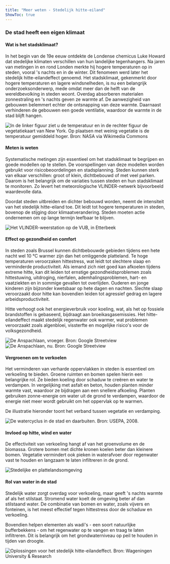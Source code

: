 ```yaml
---
title: "Meer weten - Stedelijk hitte-eiland"
ShowToc: true
---
```


### De stad heeft een eigen klimaat

#### Wat is het stadsklimaat?

In het begin van de 19e eeuw ontdekte de Londense chemicus Luke Howard dat stedelijke klimaten verschillen van hun landelijke tegenhangers. Na jaren van metingen in en rond Londen merkte hij hogere temperaturen op in steden, vooral 's nachts en in de winter. Dit fenomeen werd later het stedelijk hitte-eilandeffect genoemd. Het stadsklimaat, gekenmerkt door hogere temperaturen en lagere windsnelheden, is nu een belangrijk onderzoeksonderwerp, mede omdat meer dan de helft van de wereldbevolking in steden woont. Overdag absorberen materialen zonnestraling en 's nachts geven ze warmte af. De aanwezigheid van gebouwen belemmert echter de ontsnapping van deze warmte. Daarnaast verhinderen de gebouwen een goede ventilatie, waardoor de warmte in de stad blijft hangen.

![In de linker figuur ziet u de temperatuur en in de rechter figuur de vegetatiekaart van New York. Op plaatsen met weinig vegetatie is de temperatuur gemiddeld hoger. Bron: NASA via Wikimedia Commons](images/about/new_york_UHI.png)

#### Meten is weten

Systematische metingen zijn essentieel om het stadsklimaat te begrijpen en goede modellen op te stellen. De voorspellingen van deze modellen worden gebruikt voor risicobeoordelingen en stadsplanning. Steden kunnen sterk van elkaar verschillen: groot of klein, dichtbebouwd of met veel parken. Daarom is het belangrijk om de variaties tussen steden en hun stadsklimaat te monitoren. Zo levert het meteorologische VLINDER-netwerk bijvoorbeeld waardevolle data.

Doordat steden uitbreiden en dichter bebouwd worden, neemt de intensiteit van het stedelijk hitte-eiland toe. Dit leidt tot hogere temperaturen in steden, bovenop de stijging door klimaatverandering. Steden moeten actie ondernemen om op lange termijn leefbaar te blijven.

![Het VLINDER-weerstation op de VUB, in Etterbeek](images/about/vlinder-vub.png)

#### Effect op gezondheid en comfort

In steden zoals Brussel kunnen dichtbebouwde gebieden tijdens een hete nacht wel 10 °C warmer zijn dan het omliggende platteland. Te hoge temperaturen veroorzaken hittestress, wat leidt tot slechtere slaap en verminderde productiviteit. Als iemand zich niet goed kan afkoelen tijdens extreme hitte, kan dit leiden tot ernstige gezondheidsproblemen zoals hittestuwing, uitdroging, nierfalen, ademhalingsproblemen, hart- en vaatziekten en in sommige gevallen tot overlijden. Ouderen en jonge kinderen zijn bijzonder kwetsbaar op hete dagen en nachten. Slechte slaap veroorzaakt door hitte kan bovendien leiden tot agressief gedrag en lagere arbeidsproductiviteit.

Hitte verhoogt ook het energieverbruik voor koeling, wat, als het op fossiele brandstoffen is gebaseerd, bijdraagt aan broeikasgasemissies. Het hitte-eilandeffect maakt stedelijk regenwater ook warmer, wat problemen veroorzaakt zoals algenbloei, vissterfte en mogelijke risico's voor de volksgezondheid.

![De Anspachlaan, vroeger. Bron: Google Streetview](images/about/anspach_vroeger.png)  
![De Anspachlaan, nu. Bron: Google Streetview](images/about/anspach_nu.png)

#### Vergroenen om te verkoelen

Het verminderen van verharde oppervlakken in steden is essentieel om verkoeling te bieden. Groene ruimten en bomen spelen hierin een belangrijke rol. Ze bieden koeling door schaduw te creëren en water te verdampen. In vergelijking met asfalt en beton, houden planten minder warmte vast, waardoor ze bijdragen aan een snellere afkoeling. Planten gebruiken zonne-energie om water uit de grond te verdampen, waardoor de energie niet meer wordt gebruikt om het oppervlak op te warmen.

De illustratie hieronder toont het verband tussen vegetatie en verdamping.

![De watercyclus in de stad en daarbuiten. Bron: USEPA, 2008.](images/about/urban_rural_hydrology.jpg)

#### Invloed op hitte, wind en water

De effectiviteit van verkoeling hangt af van het groenvolume en de biomassa. Grotere bomen met dichte kronen koelen beter dan kleinere bomen. Vegetatie vermindert ook pieken in waterafvoer door regenwater vast te houden en langzaam te laten infiltreren in de grond.

![Stedelijke en plattelandsomgeving](images/about/urban_rural.png)

#### Rol van water in de stad

Stedelijk water zorgt overdag voor verkoeling, maar geeft 's nachts warmte af als het stilstaat. Stromend water koelt de omgeving beter af dan stilstaand water. De combinatie van bomen en water, zoals vijvers en fonteinen, is het meest effectief tegen hittestress door de schaduw en verkoeling.

Bovendien helpen elementen als wadi's - een soort natuurlijke bufferbekkens - om het regenwater op te vangen en traag te laten infiltreren. Dit is belangrijk om het grondwaterniveau op peil te houden in tijden van droogte.

![Oplossingen voor het stedelijk hitte-eilandeffect. Bron: Wageningen University & Research](images/about/klimaatadaptatie.jpg)
